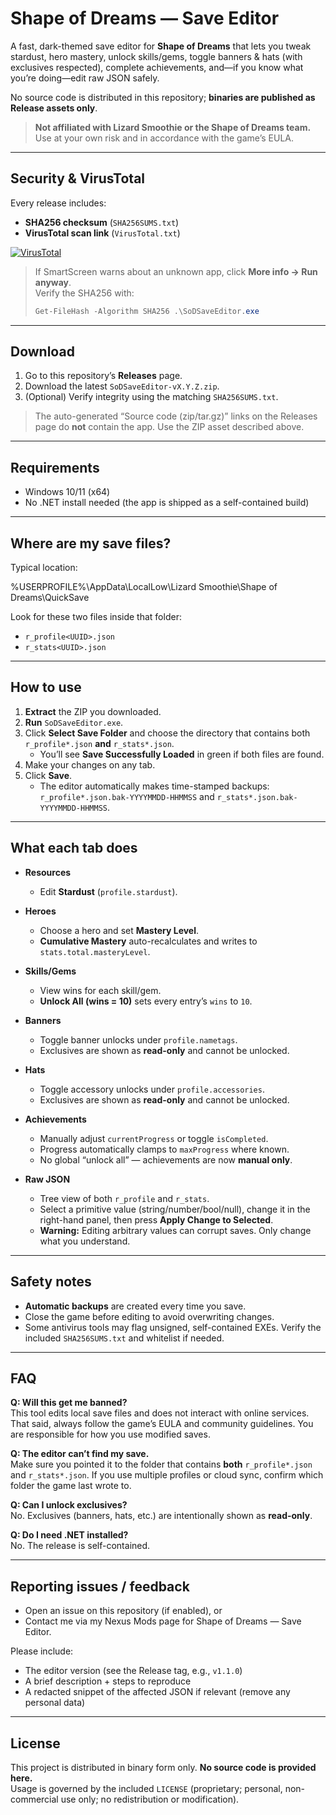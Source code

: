 # Shape of Dreams — Save Editor

A fast, dark-themed save editor for **Shape of Dreams** that lets you tweak stardust, hero mastery, unlock skills/gems, toggle banners & hats (with exclusives respected), complete achievements, and—if you know what you’re doing—edit raw JSON safely.  

No source code is distributed in this repository; **binaries are published as Release assets only**.

> **Not affiliated with Lizard Smoothie or the Shape of Dreams team.** Use at your own risk and in accordance with the game’s EULA.

---

## Security & VirusTotal

Every release includes:
- **SHA256 checksum** (`SHA256SUMS.txt`)
- **VirusTotal scan link** (`VirusTotal.txt`)

[![VirusTotal](https://img.shields.io/badge/VirusTotal-View%20scan-blue)](https://github.com/Xion28080/SoDSaveEditor-Release/releases/latest)

> If SmartScreen warns about an unknown app, click **More info → Run anyway**.  
> Verify the SHA256 with:
> ```powershell
> Get-FileHash -Algorithm SHA256 .\SoDSaveEditor.exe
> ```

---

## Download

1. Go to this repository’s **Releases** page.
2. Download the latest `SoDSaveEditor-vX.Y.Z.zip`.
3. (Optional) Verify integrity using the matching `SHA256SUMS.txt`.

> The auto-generated “Source code (zip/tar.gz)” links on the Releases page do **not** contain the app. Use the ZIP asset described above.

---

## Requirements

- Windows 10/11 (x64)
- No .NET install needed (the app is shipped as a self-contained build)

---

## Where are my save files?

Typical location:

%USERPROFILE%\AppData\LocalLow\Lizard Smoothie\Shape of Dreams\QuickSave


Look for these two files inside that folder:

- `r_profile<UUID>.json`
- `r_stats<UUID>.json`

---

## How to use

1. **Extract** the ZIP you downloaded.  
2. **Run** `SoDSaveEditor.exe`.  
3. Click **Select Save Folder** and choose the directory that contains both `r_profile*.json` **and** `r_stats*.json`.  
   - You’ll see **Save Successfully Loaded** in green if both files are found.  
4. Make your changes on any tab.  
5. Click **Save**.  
   - The editor automatically makes time-stamped backups:  
     `r_profile*.json.bak-YYYYMMDD-HHMMSS` and `r_stats*.json.bak-YYYYMMDD-HHMMSS`.

---

## What each tab does

- **Resources**  
  - Edit **Stardust** (`profile.stardust`).

- **Heroes**  
  - Choose a hero and set **Mastery Level**.  
  - **Cumulative Mastery** auto-recalculates and writes to `stats.total.masteryLevel`.

- **Skills/Gems**  
  - View wins for each skill/gem.  
  - **Unlock All (wins = 10)** sets every entry’s `wins` to `10`.

- **Banners**  
  - Toggle banner unlocks under `profile.nametags`.  
  - Exclusives are shown as **read-only** and cannot be unlocked.

- **Hats**  
  - Toggle accessory unlocks under `profile.accessories`.   
  - Exclusives are shown as **read-only** and cannot be unlocked.

- **Achievements**  
  - Manually adjust `currentProgress` or toggle `isCompleted`.  
  - Progress automatically clamps to `maxProgress` where known.  
  - No global “unlock all” — achievements are now **manual only**.

- **Raw JSON**  
  - Tree view of both `r_profile` and `r_stats`.  
  - Select a primitive value (string/number/bool/null), change it in the right-hand panel, then press **Apply Change to Selected**.  
  - **Warning:** Editing arbitrary values can corrupt saves. Only change what you understand.

---

## Safety notes

- **Automatic backups** are created every time you save.  
- Close the game before editing to avoid overwriting changes.  
- Some antivirus tools may flag unsigned, self-contained EXEs. Verify the included `SHA256SUMS.txt` and whitelist if needed.

---

## FAQ

**Q: Will this get me banned?**  
This tool edits local save files and does not interact with online services. That said, always follow the game’s EULA and community guidelines. You are responsible for how you use modified saves.

**Q: The editor can’t find my save.**  
Make sure you pointed it to the folder that contains **both** `r_profile*.json` and `r_stats*.json`. If you use multiple profiles or cloud sync, confirm which folder the game last wrote to.

**Q: Can I unlock exclusives?**  
No. Exclusives (banners, hats, etc.) are intentionally shown as **read-only**.

**Q: Do I need .NET installed?**  
No. The release is self-contained.

---

## Reporting issues / feedback

- Open an issue on this repository (if enabled), or  
- Contact me via my Nexus Mods page for Shape of Dreams — Save Editor.  

Please include:
- The editor version (see the Release tag, e.g., `v1.1.0`)  
- A brief description + steps to reproduce  
- A redacted snippet of the affected JSON if relevant (remove any personal data)

---

## License

This project is distributed in binary form only. **No source code is provided here.**  
Usage is governed by the included `LICENSE` (proprietary; personal, non-commercial use only; no redistribution or modification).  
